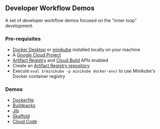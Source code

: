 ## Developer Workflow Demos
A set of developer workflow demos focused on the "inner loop" development.

### Pre-requisites
- [Docker Desktop](https://docs.docker.com/docker-for-windows/kubernetes/) or [minikube](https://github.com/kubernetes/minikube) installed locally on your machine
- A [Google Cloud Project](https://cloud.google.com/resource-manager/docs/creating-managing-projects)
- [Artifact Registry](https://cloud.google.com/artifact-registry/docs/enable-service) and [Cloud Build](https://cloud.google.com/cloud-build/docs/quickstart-build) APIs enabled
- Create an [Artifact Registry repository](https://cloud.google.com/artifact-registry/docs/manage-repos)
- Execute ```eval $(minikube -p minikube docker-env)``` to use Minikube's Docker container registry

### Demos
- [Dockerfile](../../tree/dockerfile)
- [Buildpacks](../../tree/buildpacks)
- [Jib](../../tree/jib)
- [Skaffold](../../tree/skaffold)
- [Cloud Code](../../tree/cloud-code)
